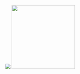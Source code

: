 <img src="https://github-readme-stats.vercel.app/api?username=tropicLuv&theme=monokai&show_icons=true"></img>
<img height="200px" src="https://github-readme-stats.vercel.app/api/top-langs/?username=tropicLuv&layout=compact&theme=monokai"></img>


<!-- ![Anurag's GitHub stats](https://github-readme-stats.vercel.app/api?username=tropicLuv&theme=monokai&show_icons=true)
[![Top Langs](https://github-readme-stats.vercel.app/api/top-langs/?username=tropicLuv&layout=compact&theme=monokai)](https://github.com/anuraghazra/github-readme-stats) -->
